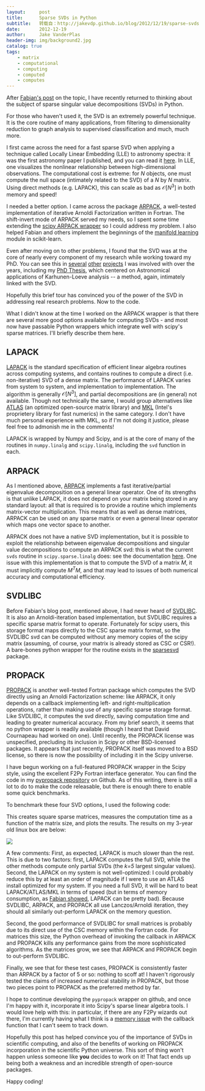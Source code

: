 ```yaml
---
layout:     post
title:      Sparse SVDs in Python
subtitle:   转载自：http://jakevdp.github.io/blog/2012/12/19/sparse-svds-in-python/
date:       2012-12-19
author:     Jake VanderPlas
header-img: img/background2.jpg
catalog: true
tags:
    - matrix
    - computational
    - computing
    - computed
    - computes
---
```


After [Fabian's post](http://fseoane.net/blog/2012/singular-value-decomposition-in-scipy) on the topic, I have recently returned to thinking about the
subject of sparse singular value decompositions (SVDs) in Python.

For those who haven't used it, the SVD is an extremely powerful technique.
It is the core routine of many applications,
from filtering to dimensionality
reduction to graph analysis to supervised classification and much, much more.

I first came across the need for a fast sparse SVD when applying a technique
called Locally Linear Embedding (LLE) to astronomy spectra: it was the first
astronomy paper I published, and you can read it [here](http://adsabs.harvard.edu/abs/2009AJ....138.1365V). In LLE, one visualizes the nonlinear relationship
between high-dimensional observations. The computational cost is extreme: for
*N* objects, one must compute the null space (intimately related to the SVD)
of a *N* by *N* matrix. Using direct methods (e.g. LAPACK), this can scale
as bad as $\mathcal{O}[N^3]$ in both memory and speed!

I needed a better option. I came across the package
[ARPACK](http://www.caam.rice.edu/software/ARPACK), a well-tested
implementation of iterative Arnoldi Factorization written in Fortran.
The shift-invert mode of ARPACK served my needs, so I spent some time
extending the [scipy ARPACK wrapper](http://docs.scipy.org/doc/scipy/reference/tutorial/arpack.html) so I could address my problem. I also helped
Fabian and others implement the beginnings of the [manifold learning](http://scikit-learn.org/dev/modules/manifold.html) module in scikit-learn.

Even after moving on to other problems, I found that
the SVD was at the core of nearly every component of my research
while working toward my PhD. You can see this in
[several](http://adsabs.harvard.edu/abs/2011AAS...21715304C)
[other](http://adsabs.harvard.edu/abs/2011ApJ...727..118V)
[projects](http://adsabs.harvard.edu/abs/2011AJ....142..203D)
I was involved with over the years, including my
[PhD Thesis](http://gradworks.umi.com/35/42/3542228.html), which centered
on Astronomical applications of Karhunen-Loeve analysis -- a method, again,
intimately linked with the SVD.

Hopefully this brief tour has convinced you of the power of the SVD in
addressing real research problems. Now to the code.

What I didn't know at the time I worked on the ARPACK wrapper is that there
are several more good options available for computing SVDs - and most now have
passable Python wrappers which integrate well with scipy's sparse matrices.
I'll briefly describe them here.

## LAPACK

[LAPACK](http://www.netlib.org/lapack)
is the standard specification of efficient linear algebra routines
across computing systems, and contains routines to
compute a direct (i.e. non-iterative)
SVD of a dense matrix. The performance of LAPACK varies from system to
system, and implementation to implementation. The algorithm is generally
$\mathcal{O}[N^3]$,
and partial decompositions are (in general) not available. Though
not technically the same, I would group alternatives like
[ATLAS](http://math-atlas.sourceforge.net/) (an optimized open-source
matrix library) and [MKL](http://software.intel.com/en-us/intel-mkl)
(Intel's proprietery library for fast numerics) in the same category.
I don't have much personal experience with MKL, so if I'm not doing it justice,
please feel free to admonish me in the comments!

LAPACK is wrapped by Numpy and Scipy, and is
at the core of many of the routines in `numpy.linalg` and
`scipy.linalg`, including the `svd` function in each.

## ARPACK

As I mentioned above, [ARPACK](http://www.caam.rice.edu/software/ARPACK)
implements a fast iterative/partial eigenvalue decomposition on a general
linear operator. One of its strengths is that unlike LAPACK, it does not
depend on your matrix being stored in any standard layout: all that is required
is to provide a routine which implements matrix-vector multiplication. This
means that as well as dense matrices, ARPACK can be used on any sparse matrix
or even a general linear operator which maps one vector space to another.

ARPACK does not have a native SVD implementation, but it is possible to
exploit the relationship between eigenvalue decompositions and singular
value decompositions to compute an ARPACK svd: this is what the current
`svds` routine in `scipy.sparse.linalg` does: see the documentation
[here](http://docs.scipy.org/doc/scipy/reference/generated/scipy.sparse.linalg.svds.html). One issue with this implementation is that to compute the SVD of
a matrix *M*, it must implicitly compute $M^T M$,
and that may lead to issues of both
numerical accuracy and computational efficiency.

## SVDLIBC

Before Fabian's blog post, mentioned above, I had never heard of
[SVDLIBC](http://tedlab.mit.edu/~dr/SVDLIBC). It
is also an Arnoldi-iteration based implementation, but SVDLIBC requires a
specific sparse matrix format to operate. Fortunately for scipy users, this
storage format maps directly to the CSC sparse matrix format, so the SVDLIBC
svd can be computed without any memory copies of the scipy matrix (assuming,
of course, your matrix is already stored as CSC or CSR!). A bare-bones python
wrapper for the routine exists in the [sparsesvd](http://pypi.python.org/pypi/sparsesvd) package.

## PROPACK

[PROPACK](http://soi.stanford.edu/~rmunk/PROPACK) is another well-tested
Fortran package which computes the SVD directly using an Arnoldi Factorization
scheme: like ARPACK, it only depends on a callback implementing left- and
right-multiplication operations, rather than making use of any specific
sparse storage format. Like SVDLIBC, it computes the svd directly, saving
computation time and leading to greater numerical accuracy. From my brief
search, it seems that
no python wrapper is readily available (though I heard that David Cournapeau
had worked on one). Until recently, the PROPACK license was unspecified,
precluding its inclusion in Scipy or other BSD-licensed packages. It appears
that just recently, PROPACK itself was moved to a BSD license, so there is
now the possibility of including it in the Scipy universe.

I have begun working on a full-featured PROPACK wrapper in the Scipy style,
using the excellent F2Py Fortran interface generator. You can find the 
code in my [pypropack repository](https://github.com/jakevdp/pypropack)
on Github. As of this writing, there is still a lot to do to make the
code releasable, but there is enough there to enable some quick benchmarks.

To benchmark these four SVD options, I used the following code:

This creates square sparse matrices, measures the computation time as a function
of the matrix size, and plots the results. The results on my 3-year old
linux box are below:

![](http://jakevdp.github.io/figures/svd_benchmarks.png)


A few comments: First, as expected, LAPACK is much slower than the rest. This
is due to two factors: first, LAPACK computes the full SVD, while the other
methods compute only partial SVDs (the *k=5* largest singular values).
Second, the LAPACK on my system is not
well-optimized: I could probably reduce this by at least an order of magnitude
if I were to use an ATLAS install optimized for my system. If you need a
full SVD, it will be hard to beat LAPACK/ATLAS/MKL in terms of speed (but
in terms of memory consumption, as
[Fabian showed](http://fseoane.net/blog/2012/singular-value-decomposition-in-scipy),
LAPACK can be pretty bad). Because SVDLIBC, ARPACK, and PROPACK all use
Lanczos/Arnoldi iteration, they should all similarly out-perform LAPACK on
the memory question.

Second, the good performance of SVDLIBC for small matrices is probably due to
its direct use of the CSC memory within the Fortran code. For matrices this
size, the Python overhead of invoking the callback in ARPACK and PROPACK kills
any performance gains from the more sophisticated algorithms. As the matrices
grow, we see that ARPACK and PROPACK begin to out-perform SVDLIBC.

Finally, we see that for these test cases, PROPACK is consistently
faster than ARPACK by a factor of 5 or so: nothing to scoff at!
I haven't rigorously tested the claims of increased numerical stability
in PROPACK, but those two pieces point to PROPACK as the
preferred method by far.

I hope to continue developing the `pypropack` wrapper on github, and once
I'm happy with it, incorporate it into Scipy's sparse linear algebra tools.
I would love help with this: in particular, if there are any F2Py wizards out
there, I'm currently having what I think is a
[memory issue](https://github.com/jakevdp/pypropack/issues/1)
with the callback function that I can't seem to track down.

Hopefully this post has helped convince you of the importance of SVDs in
scientific computing, and also of the benefits of working on PROPACK
incorporation in the scientific Python universe. This sort of thing
won't happen unless someone like **you** decides to work on it! That
fact ends up being both a weakness and an incredible strength of
open-source packages.

Happy coding!
